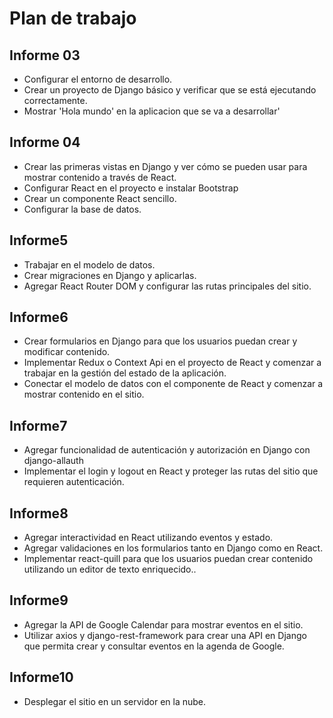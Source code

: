 # Plan de trabajo

## Informe 03

- Configurar el entorno de desarrollo.
- Crear un proyecto de Django básico y verificar que se está ejecutando correctamente.
- Mostrar 'Hola mundo' en la aplicacion que se va a desarrollar'

## Informe 04

- Crear las primeras vistas en Django y ver cómo se pueden usar para mostrar contenido a través de React.
- Configurar React en el proyecto e instalar Bootstrap
- Crear un componente React sencillo.
- Configurar la base de datos.

## Informe5

- Trabajar en el modelo de datos.
- Crear migraciones en Django y aplicarlas.
- Agregar React Router DOM y configurar las rutas principales del sitio.

## Informe6

- Crear formularios en Django para que los usuarios puedan crear y modificar contenido.
- Implementar Redux o Context Api en el proyecto de React y comenzar a trabajar en la gestión del estado de la aplicación.
- Conectar el modelo de datos con el componente de React y comenzar a mostrar contenido en el sitio.

## Informe7

- Agregar funcionalidad de autenticación y autorización en Django con django-allauth
- Implementar el login y logout en React y proteger las rutas del sitio que requieren autenticación.

## Informe8

- Agregar interactividad en React utilizando eventos y estado.
- Agregar validaciones en los formularios tanto en Django como en React.
- Implementar react-quill para que los usuarios puedan crear contenido utilizando un editor de texto enriquecido..

## Informe9

- Agregar la API de Google Calendar para mostrar eventos en el sitio.
- Utilizar axios y django-rest-framework para crear una API en Django que permita crear y consultar eventos en la agenda de Google.

## Informe10

- Desplegar el sitio en un servidor en la nube.

